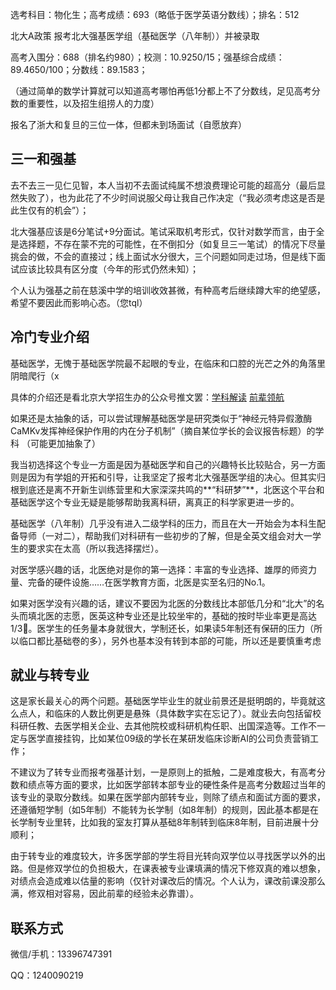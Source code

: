 选考科目：物化生；高考成绩：693（略低于医学英语分数线）；排名：512

北大A政策    报考北大强基医学组（基础医学（八年制））并被录取       

高考入围分：688（排名约980）；校测：10.9250/15；强基综合成绩：89.4650/100；分数线：89.1583；

（通过简单的数学计算就可以知道高考哪怕再低1分都上不了分数线，足见高考分数的重要性，以及招生组捞人的力度）

报名了浙大和复旦的三位一体，但都未到场面试（自愿放弃）

## 三一和强基

去不去三一见仁见智，本人当初不去面试纯属不想浪费理论可能的超高分（最后显然失败了），也为此花了不少时间说服父母让我自己作决定（“我必须考虑这是否是此生仅有的机会”）；

北大强基应该是6分笔试+9分面试。笔试采取机考形式，仅针对数学而言，由于全是选择题，不存在蒙不完的可能性，在不倒扣分（如复旦三一笔试）的情况下尽量挑会的做，不会的直接过；线上面试水分很大，三个问题如同走过场，但是线下面试应该比较具有区分度（今年的形式仍然未知）；

个人认为强基之前在慈溪中学的培训收效甚微，有种高考后继续蹲大牢的绝望感，希望不要因此而影响心态。（您tql）

## 冷门专业介绍
基础医学，无愧于基础医学院最不起眼的专业，在临床和口腔的光芒之外的角落里阴暗爬行（x

具体的介绍还是看北京大学招生办的公众号推文罢：[学科解读](https://mp.weixin.qq.com/s/Cmo11yKDgyE53nU8cr8o_g)  [前辈领航](https://mp.weixin.qq.com/s/NPE1Mm4QIlWU0c7byl2l9A)

如果还是太抽象的话，可以尝试理解基础医学是研究类似于“神经元特异假激酶CaMKv发挥神经保护作用的内在分子机制”（摘自某位学长的会议报告标题）的学科
（可能更加抽象了）

我当初选择这个专业一方面是因为基础医学和自己的兴趣特长比较贴合，另一方面则是因为有学姐的开拓和引导，让我坚定了报考北大强基医学组的决心。但其实归根到底还是离不开新生训练营里和大家深深共鸣的**“科研梦”**，北医这个平台和基础医学这个专业无疑是能够帮助我离科研，离真正的科学家更进一步的。

基础医学（八年制）几乎没有进入二级学科的压力，而且在大一开始会为本科生配备导师（一对二），帮助我们对科研有一些初步的了解，但是全英文组会对大一学生的要求实在太高（所以我选择摆烂）。

对医学感兴趣的话，北医绝对是你的第一选择：丰富的专业选择、雄厚的师资力量、完备的硬件设施……在医学教育方面，北医是实至名归的No.1。

如果对医学没有兴趣的话，建议不要因为北医的分数线比本部低几分和“北大”的名头而填北医的志愿，医英这种专业还是比较坐牢的，基础的按时毕业率更是高达1/3🤣。医学生的任务量本身就很大，学制还长，如果读5年制还有保研的压力（所以临口都比基础卷的多），另外也基本没有转到本部的可能，所以还是要慎重考虑

## 就业与转专业

这是家长最关心的两个问题。基础医学毕业生的就业前景还是挺明朗的，毕竟就这么点人，和临床的人数比例更是悬殊（具体数字实在忘记了）。就业去向包括留校科研任教、去医学相关企业、去其他院校或科研机构任职、出国深造等。工作不一定与医学直接挂钩，比如某位09级的学长在某研发临床诊断AI的公司负责营销工作；

不建议为了转专业而报考强基计划，一是原则上的抵触，二是难度极大，有高考分数和绩点等方面的要求，比如医学部转本部专业的硬性条件是高考分数超过当年的该专业的录取分数线。如果在医学部内部转专业，则除了绩点和面试方面的要求，还遵循短学制（如5年制）不能转为长学制（如8年制）的规则，因此基本都是在长学制专业里转，比如我的室友打算从基础8年制转到临床8年制，目前进展十分顺利；

由于转专业的难度较大，许多医学部的学生将目光转向双学位以寻找医学以外的出路。但是修双学位的负担极大，在课表被专业课填满的情况下修双真的难以想象，对绩点会造成难以估量的影响（仅针对课改后的情况。个人认为，课改前课没那么满，修双相对容易，因此前辈的经验未必靠谱）。
 
## 联系方式

微信/手机：13396747391

QQ：1240090219